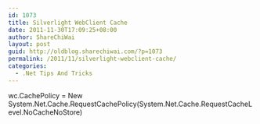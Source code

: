 ```yaml
---
id: 1073
title: Silverlight WebClient Cache
date: 2011-11-30T17:09:25+08:00
author: ShareChiWai
layout: post
guid: http://oldblog.sharechiwai.com/?p=1073
permalink: /2011/11/silverlight-webclient-cache/
categories:
  - .Net Tips And Tricks
---
```

wc.CachePolicy = New System.Net.Cache.RequestCachePolicy(System.Net.Cache.RequestCacheLevel.NoCacheNoStore)